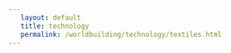 ```yaml
---
   layout: default
   title: technology
   permalink: /worldbuilding/technology/textiles.html
---
```

